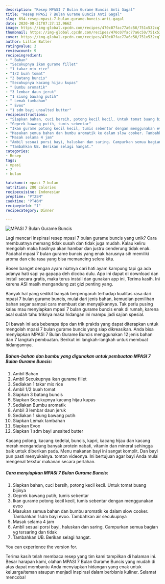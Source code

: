 ```yaml
---
description: "Resep MPASI 7 Bulan Gurame Buncis Anti Gagal"
title: "Resep MPASI 7 Bulan Gurame Buncis Anti Gagal"
slug: 694-resep-mpasi-7-bulan-gurame-buncis-anti-gagal
date: 2020-08-31T07:27:13.966Z
image: https://img-global.cpcdn.com/recipes/470c07fac77a6c50/751x532cq70/mpasi-7-bulan-gurame-buncis-foto-resep-utama.jpg
thumbnail: https://img-global.cpcdn.com/recipes/470c07fac77a6c50/751x532cq70/mpasi-7-bulan-gurame-buncis-foto-resep-utama.jpg
cover: https://img-global.cpcdn.com/recipes/470c07fac77a6c50/751x532cq70/mpasi-7-bulan-gurame-buncis-foto-resep-utama.jpg
author: Lillie Butler
ratingvalue: 3
reviewcount: 9
recipeingredient:
- " Bahan"
- "Secukupnya ikan gurame fillet"
- "1 takar mix rice"
- "1/2 buah tomat"
- "3 batang buncis"
- "Secukupnya kacang hijau kupas"
- " Bumbu aromatik"
- "3 lembar daun jeruk"
- "1 siung bawang putih"
- " Lemak tambahan"
- " Evoo"
- "1 sdm bayi unsalted butter"
recipeinstructions:
- "Siapkan bahan, cuci bersih, potong kecil kecil. Untuk tomat buang bijinya"
- "Geprek bawang putih, tumis sebentar"
- "Ikan gurame potong kecil kecil, tumis sebentar dengan menggunakan evoo"
- "Masukan semua bahan dan bumbu aromatik ke dalam slow cooker. Tambahkan 1sdm bayi evoo. Tambahkan air secukupnya"
- "Masak selama 4 jam"
- "Ambil sesuai porsi bayi, haluskan dan saring. Campurkan semua bagian yg tersaring dan tidak"
- "Tambahkan UB. Berikan selagi hangat."
categories:
- Resep
tags:
- mpasi
- 7
- bulan

katakunci: mpasi 7 bulan 
nutrition: 280 calories
recipecuisine: Indonesian
preptime: "PT25M"
cooktime: "PT46M"
recipeyield: "1"
recipecategory: Dinner

---
```



![MPASI 7 Bulan Gurame Buncis](https://img-global.cpcdn.com/recipes/470c07fac77a6c50/751x532cq70/mpasi-7-bulan-gurame-buncis-foto-resep-utama.jpg)

Lagi mencari inspirasi resep mpasi 7 bulan gurame buncis yang unik? Cara membuatnya memang tidak susah dan tidak juga mudah. Kalau keliru mengolah maka hasilnya akan hambar dan justru cenderung tidak enak. Padahal mpasi 7 bulan gurame buncis yang enak harusnya sih memiliki aroma dan cita rasa yang bisa memancing selera kita.

Bosen banget dengan ayam niatnya cari hati ayam kampung tapi ga ada adanya hati sapi ya gapapa deh dicoba dulu. App ini dapat di download dan install secara gratis, maka terus install dan gunakan app ini, Terima kasih. Ini karena ASI masih mengandung zat gizi penting yang.

Banyak hal yang sedikit banyak berpengaruh terhadap kualitas rasa dari mpasi 7 bulan gurame buncis, mulai dari jenis bahan, kemudian pemilihan bahan segar sampai cara membuat dan menyajikannya. Tak perlu pusing kalau mau menyiapkan mpasi 7 bulan gurame buncis enak di rumah, karena asal sudah tahu triknya maka hidangan ini mampu jadi sajian spesial.


Di bawah ini ada beberapa tips dan trik praktis yang dapat diterapkan untuk mengolah mpasi 7 bulan gurame buncis yang siap dikreasikan. Anda bisa menyiapkan MPASI 7 Bulan Gurame Buncis menggunakan 12 jenis bahan dan 7 langkah pembuatan. Berikut ini langkah-langkah untuk membuat hidangannya.

<!--inarticleads1-->

##### Bahan-bahan dan bumbu yang digunakan untuk pembuatan MPASI 7 Bulan Gurame Buncis:

1. Ambil  Bahan
1. Ambil Secukupnya ikan gurame fillet
1. Sediakan 1 takar mix rice
1. Ambil 1/2 buah tomat
1. Siapkan 3 batang buncis
1. Siapkan Secukupnya kacang hijau kupas
1. Sediakan  Bumbu aromatik
1. Ambil 3 lembar daun jeruk
1. Sediakan 1 siung bawang putih
1. Siapkan  Lemak tambahan
1. Siapkan  Evoo
1. Siapkan 1 sdm bayi unsalted butter


Kacang polong, kacang kedelai, buncis, kapri, kacang hijau dan kacang merah mengandung banyak protein nabati, vitamin dan mineral sehingga baik untuk diberikan pada. Menu makanan bayi ini sangat komplit. Dan bayi pun pasti menyukainya. tonton videonya. Ini bertujuan agar bayi Anda mulai mengenal tekstur makanan secara perlahan. 

<!--inarticleads2-->

##### Cara menyiapkan MPASI 7 Bulan Gurame Buncis:

1. Siapkan bahan, cuci bersih, potong kecil kecil. Untuk tomat buang bijinya
1. Geprek bawang putih, tumis sebentar
1. Ikan gurame potong kecil kecil, tumis sebentar dengan menggunakan evoo
1. Masukan semua bahan dan bumbu aromatik ke dalam slow cooker. Tambahkan 1sdm bayi evoo. Tambahkan air secukupnya
1. Masak selama 4 jam
1. Ambil sesuai porsi bayi, haluskan dan saring. Campurkan semua bagian yg tersaring dan tidak
1. Tambahkan UB. Berikan selagi hangat.


You can experience the version for. 

Terima kasih telah membaca resep yang tim kami tampilkan di halaman ini. Besar harapan kami, olahan MPASI 7 Bulan Gurame Buncis yang mudah di atas dapat membantu Anda menyiapkan hidangan yang enak untuk keluarga/teman ataupun menjadi inspirasi dalam berbisnis kuliner. Selamat mencoba!
